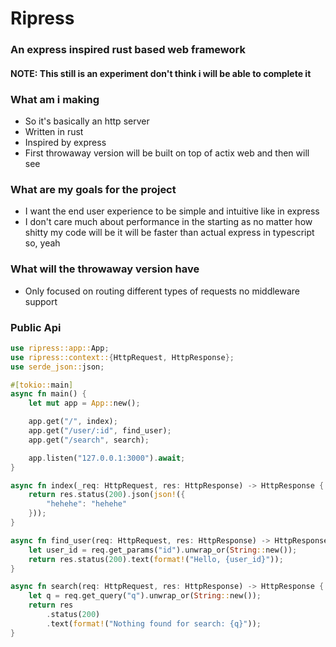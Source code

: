 # Ripress

### An express inspired rust based web framework

#### NOTE: This still is an experiment don't think i will be able to complete it

### What am i making

- So it's basically an http server
- Written in rust
- Inspired by express
- First throwaway version will be built on top of actix web and then will see

### What are my goals for the project

- I want the end user experience to be simple and intuitive like in express
- I don't care much about performance in the starting as no matter how shitty my code will be it will be faster than actual express in typescript so, yeah

### What will the throwaway version have

- Only focused on routing different types of requests no middleware support

### Public Api

```rust
use ripress::app::App;
use ripress::context::{HttpRequest, HttpResponse};
use serde_json::json;

#[tokio::main]
async fn main() {
    let mut app = App::new();

    app.get("/", index);
    app.get("/user/:id", find_user);
    app.get("/search", search);

    app.listen("127.0.0.1:3000").await;
}

async fn index(_req: HttpRequest, res: HttpResponse) -> HttpResponse {
    return res.status(200).json(json!({
        "hehehe": "hehehe"
    }));
}

async fn find_user(req: HttpRequest, res: HttpResponse) -> HttpResponse {
    let user_id = req.get_params("id").unwrap_or(String::new());
    return res.status(200).text(format!("Hello, {user_id}"));
}

async fn search(req: HttpRequest, res: HttpResponse) -> HttpResponse {
    let q = req.get_query("q").unwrap_or(String::new());
    return res
        .status(200)
        .text(format!("Nothing found for search: {q}"));
}
```
